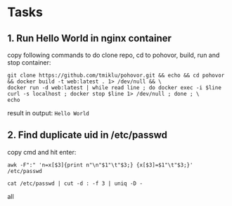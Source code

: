 # Tasks 

## 1. Run Hello World in nginx container 

copy following commands to do clone repo, cd to pohovor, build, run and stop container: 
```
git clone https://github.com/tmiklu/pohovor.git && echo && cd pohovor && docker build -t web:latest . 1> /dev/null && \
docker run -d web:latest | while read line ; do docker exec -i $line curl -s localhost ; docker stop $line 1> /dev/null ; done ; \
echo
```

result in output: 
`Hello World` 

## 2. Find duplicate uid in /etc/passwd 

copy cmd and hit enter: 

`awk -F":" 'n=x[$3]{print n"\n"$1"\t"$3;} {x[$3]=$1"\t"$3;}' /etc/passwd` 

`cat /etc/passwd | cut -d : -f 3 | uniq -D -`

all
